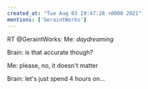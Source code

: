 ```yaml
---
created_at: "Tue Aug 03 19:47:28 +0000 2021"
mentions: ['GeraintWorks']
---
```


RT @GeraintWorks: Me: *daydreaming*

Brain: is that accurate though?

Me: please, no, it doesn't matter

Brain: let's just spend 4 hours on…